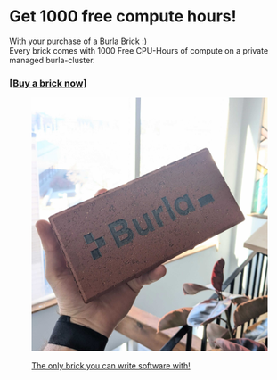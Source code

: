# Get 1000 free compute hours!

With your purchase of a Burla Brick :)\
Every brick comes with 1000 Free CPU-Hours of compute on a private managed burla-cluster.

### [\[Buy a brick now\]](https://buy.stripe.com/28o9BF7gR9E81xudQQ)

<div align="left"><figure><img src=".gitbook/assets/PXL_20250311_184440369.jpg" alt="" width="563"><figcaption><p><a href="https://buy.stripe.com/28o9BF7gR9E81xudQQ">The only brick you can write software with!</a></p></figcaption></figure></div>





